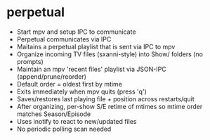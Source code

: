 # perpetual
- Start mpv and setup IPC to communicate
- Perpetual communicates via IPC
- Maitains a perpetual playlist that is sent via IPC to mpv
- Organize incoming TV files (sxanni-style) into Show/ folders (no prompts)
- Maintain an mpv 'recent files' playlist via JSON-IPC (append/prune/reorder)
- Default order = oldest first by mtime
- Exits immediately when mpv quits (press 'q')
- Saves/restores last playing file + position across restarts/quit
- After organizing, per-show S/E retime of mtimes so mtime order matches Season/Episode
- Uses inotify to react to new/updated files
- No periodic polling scan needed
